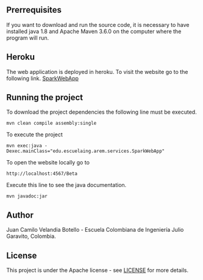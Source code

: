 ## Prerrequisites

If you want to download and run the source code, it is necessary to have installed java 1.8 and Apache Maven 3.6.0  on the computer where the program will run.

## Heroku

The web application is deployed in heroku. To visit the website go to the following link. [SparkWebApp](https://sparkwebapplab.herokuapp.com/inputdata "Heroku Page")

## Running the project

To download the project dependencies the following line must be executed.
```
mvn clean compile assembly:single
```

To execute the project
```
mvn exec:java -Dexec.mainClass="edu.escuelaing.arem.services.SparkWebApp"
```

To open the website locally go to
```
http://localhost:4567/Beta
```

Execute this line to see the java documentation.
```
mvn javadoc:jar
```

## Author

Juan Camilo Velandia Botello - Escuela Colombiana de Ingeniería Julio Garavito, Colombia.

## License

This project is under the Apache license - see [LICENSE](LICENSE.md) for more details.
